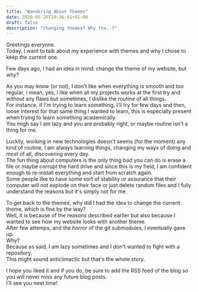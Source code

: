 ```yaml
---
title: "Wandering About Themes"
date: 2020-05-26T18:36:41+02:00
draft: false
description: "Changing themes? Why tho..?"
---
```

Greetings everyone.  
Today, I want to talk about my experience with themes and why I chose to keep the current one.  

Few days ago, I had an idea in mind: change the theme of my website, but why?  

As you may know (or not), I don't like when everything is smooth and too regular, I mean, yes, I like when all my projects works at the first try and without any flaws but sometimes, I dislike the routine of all things.  
For instance, if I'm trying to learn something, I'll try for few days and then, loose interest for that same thing I wanted to learn, this is especially present when trying to learn something academically.  
You migh say I am lazy and you are probably right, or maybe routine isn't a thing for me.  

Luckily, working in new technologies doesn't seems (for the moment) any kind of routine, I am always learning things, changing my ways of doing and most of all, discovering every day.  
The fun thing about computers is the only thing bad you can do is erase a file or maybe corrupt the hard drive and since this is my field, I am confident enough to re-install everything and start from scratch again.  
Some people like to have some sort of stability or assurance that their computer will not explode on their face or just delete random files and I fully understand the reasons but it's simply not for me.  

To get back to the themes, why did I had the idea to change the current theme, which is fine by the way?  
Well, it is because of the reasons described earlier but also because I wanted to see how my website looks with another theme.  
After few attemps, and the *horror* of the git submodules, I eventually gave up.  
Why?  
Because as said, I am lazy sometimes and I don't wanted to fight with a repository.  
This might sound anticlimactic but that's the whole story.  

I hope you liked it and if you do, be sure to add the RSS feed of the blog so you will never miss any future blog posts.  
I'll see you next time!
